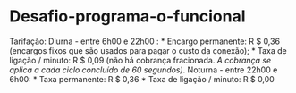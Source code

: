 # Desafio-programa-o-funcional
Tarifação: Diurna - entre 6h00 e 22h00 :     * Encargo permanente: R $ 0,36 (encargos fixos que são usados ​​para pagar o custo da conexão);     * Taxa de ligação / minuto: R $ 0,09 (não há cobrança fracionada. *A cobrança se aplica a cada ciclo concluído de 60 segundos)*. Noturna - entre 22h00 e 6h00:     * Taxa permanente: R $ 0,36     * Taxa de ligação / minuto: R $ 0,00
